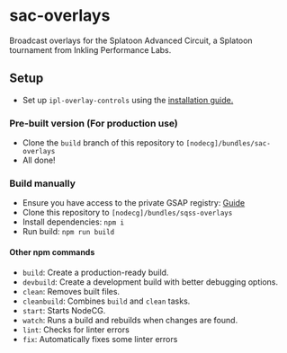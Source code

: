 # sac-overlays

Broadcast overlays for the Splatoon Advanced Circuit, a Splatoon tournament from Inkling Performance Labs.

## Setup

- Set up `ipl-overlay-controls` using the [installation guide.](https://github.com/inkfarer/ipl-overlay-controls#readme)

### Pre-built version (For production use)

- Clone the `build` branch of this repository to `[nodecg]/bundles/sac-overlays`
- All done!

### Build manually

- Ensure you have access to the private GSAP registry: [Guide](https://greensock.com/docs/v3/Installation#private)
- Clone this repository to `[nodecg]/bundles/sqss-overlays`
- Install dependencies: `npm i`
- Run build: `npm run build`

#### Other npm commands

- `build`: Create a production-ready build.
- `devbuild`: Create a development build with better debugging options.
- `clean`: Removes built files.
- `cleanbuild`: Combines `build` and `clean` tasks.
- `start`: Starts NodeCG.
- `watch`: Runs a build and rebuilds when changes are found.
- `lint`: Checks for linter errors
- `fix`: Automatically fixes some linter errors
